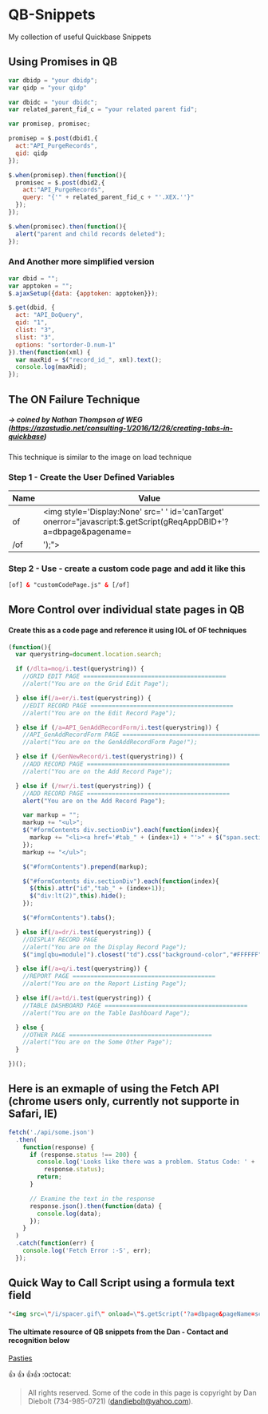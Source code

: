 # QB-Snippets
My collection of useful Quickbase Snippets

## Using Promises in QB

```javascript
var dbidp = "your dbidp";
var qidp = "your qidp"

var dbidc = "your dbidc";
var related_parent_fid_c = "your related parent fid";

var promisep, promisec;

promisep = $.post(dbid1,{
  act:"API_PurgeRecords",
  qid: qidp
});

$.when(promisep).then(function(){
  promisec = $.post(dbid2,{
    act:"API_PurgeRecords",
    query: "{'" + related_parent_fid_c + "'.XEX.''}"
  });
});

$.when(promisec).then(function(){
  alert("parent and child records deleted");
});
```
### And Another more simplified version
```javascript
var dbid = "";
var apptoken = "";
$.ajaxSetup({data: {apptoken: apptoken}});

$.get(dbid, {
  act: "API_DoQuery",
  qid: "1",
  clist: "3",
  slist: "3",
  options: "sortorder-D.num-1"
}).then(function(xml) {
  var maxRid = $("record_id_", xml).text();
  console.log(maxRid);
});
```

## The ON Failure Technique 
##### -> coined by Nathan Thompson of WEG (https://azastudio.net/consulting-1/2016/12/26/creating-tabs-in-quickbase)
This technique is similar to the image on load technique 

### Step 1 - Create the User Defined Variables
Name | Value
---- | -----
of | <img style='Display:None' src=' ' id='canTarget' onerror="javascript:$.getScript(gReqAppDBID+'?a=dbpage&pagename=
/of | ');">

### Step 2 - Use - create a custom code page and add it like this
```html
[of] & "customCodePage.js" & [/of]
```

## More Control over individual state pages in QB
#### Create this as a code page and reference it using IOL of OF techniques
```javascript
(function(){
  var querystring=document.location.search;

  if (/dlta=mog/i.test(querystring)) {
    //GRID EDIT PAGE ========================================
    //alert("You are on the Grid Edit Page");

  } else if(/a=er/i.test(querystring)) {
    //EDIT RECORD PAGE ========================================
    //alert("You are on the Edit Record Page");

  } else if (/a=API_GenAddRecordForm/i.test(querystring)) {
    //API_GenAddRecordForm PAGE ========================================
    //alert("You are on the GenAddRecordForm Page!");

  } else if (/GenNewRecord/i.test(querystring)) {
    //ADD RECORD PAGE ========================================
    //alert("You are on the Add Record Page");

  } else if (/nwr/i.test(querystring)) {
    //ADD RECORD PAGE ========================================
    alert("You are on the Add Record Page");

    var markup = "";
    markup += "<ul>";
    $("#formContents div.sectionDiv").each(function(index){
      markup += "<li><a href='#tab_" + (index+1) + "'>" + $("span.sectionTitle",this).text() + "</a></li>";
    });
    markup += "</ul>";

    $("#formContents").prepend(markup);

    $("#formContents div.sectionDiv").each(function(index){
      $(this).attr("id","tab_" + (index+1));
      $("div:lt(2)",this).hide();
    });

    $("#formContents").tabs();

  } else if(/a=dr/i.test(querystring)) {
    //DISPLAY RECORD PAGE
    //alert("You are on the Display Record Page");
    $("img[qbu=module]").closest("td").css("background-color","#FFFFFF");

  } else if(/a=q/i.test(querystring)) {
    //REPORT PAGE ========================================
    //alert("You are on the Report Listing Page");

  } else if(/a=td/i.test(querystring)) {
    //TABLE DASHBOARD PAGE ========================================
    //alert("You are on the Table Dashboard Page");

  } else {
    //OTHER PAGE ========================================
    //alert("You are on the Some Other Page");
  }

})();
```


## Here is an exmaple of using the Fetch API (chrome users only, currently not supporte in Safari, IE)
```javascript
fetch('./api/some.json')  
  .then(  
    function(response) {  
      if (response.status !== 200) {  
        console.log('Looks like there was a problem. Status Code: ' +  
          response.status);  
        return;  
      }

      // Examine the text in the response  
      response.json().then(function(data) {  
        console.log(data);  
      });  
    }  
  )  
  .catch(function(err) {  
    console.log('Fetch Error :-S', err);  
  });
```


## Quick Way to Call Script using a formula text field
```html
"<img src=\"/i/spacer.gif\" onload=\"$.getScript('?a=dbpage&pageName=script.js');\">"
```



#### The ultimate resource of QB snippets from the Dan - Contact and recognition below
[Pasties](https://haversineconsulting.quickbase.com/db/bgcwm2m4g?a=td)

:+1: :+1: :+1::+1: :octocat:
> All rights reserved. Some of the code in this page is copyright by Dan Diebolt (734-985-0721) (dandiebolt@yahoo.com).